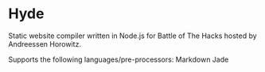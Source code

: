# Hyde
Static website compiler written in Node.js for Battle of The Hacks hosted by Andreessen Horowitz.

Supports the following languages/pre-processors:
Markdown
Jade

